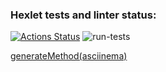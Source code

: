 ### Hexlet tests and linter status:
[![Actions Status](https://github.com/Oleg995/java-project-lvl2/workflows/hexlet-check/badge.svg)](https://github.com/Oleg995/java-project-lvl2/actions)
![run-tests](https://github.com/afiskon/go-rest-service-example/workflows/run-tests/badge.svg)


[generateMethod(asciinema)](https://asciinema.org/a/MDRn1468O3Cz8jB6jODoOFtj5) 
